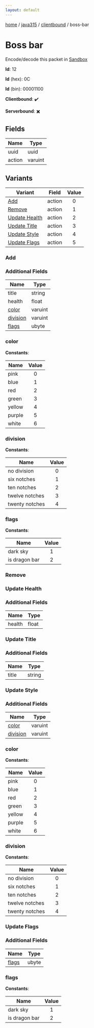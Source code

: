 ```yaml
---
layout: default
---
```


[home](/)  /  [java315](/protocol/java315)  /  [clientbound](/protocol/java315/clientbound)  /  boss-bar

# Boss bar

Encode/decode this packet in [Sandbox](../../../sandbox/java315#Clientbound.BossBar)

**Id**: 12

**Id** (hex): 0C

**Id** (bin): 00001100

**Clientbound**: ✔️

**Serverbound**: ✖️

## Fields

Name | Type
---|---
uuid | uuid
action | varuint

## Variants

Variant | Field | Value
---|---|:---:
[Add](#add) | action | 0
[Remove](#remove) | action | 1
[Update Health](#update_health) | action | 2
[Update Title](#update_title) | action | 3
[Update Style](#update_style) | action | 4
[Update Flags](#update_flags) | action | 5

### Add

### Additional Fields

Name | Type
---|---
title | string
health | float
[color](#add_color) | varuint
[division](#add_division) | varuint
[flags](#add_flags) | ubyte

### color

**Constants**:

Name | Value
---|:---:
pink | 0
blue | 1
red | 2
green | 3
yellow | 4
purple | 5
white | 6

### division

**Constants**:

Name | Value
---|:---:
no division | 0
six notches | 1
ten notches | 2
twelve notches | 3
twenty notches | 4

### flags

**Constants**:

Name | Value
---|:---:
dark sky | 1
is dragon bar | 2

### Remove

### Update Health

### Additional Fields

Name | Type
---|---
health | float

### Update Title

### Additional Fields

Name | Type
---|---
title | string

### Update Style

### Additional Fields

Name | Type
---|---
[color](#update-style_color) | varuint
[division](#update-style_division) | varuint

### color

**Constants**:

Name | Value
---|:---:
pink | 0
blue | 1
red | 2
green | 3
yellow | 4
purple | 5
white | 6

### division

**Constants**:

Name | Value
---|:---:
no division | 0
six notches | 1
ten notches | 2
twelve notches | 3
twenty notches | 4

### Update Flags

### Additional Fields

Name | Type
---|---
[flags](#update-flags_flags) | ubyte

### flags

**Constants**:

Name | Value
---|:---:
dark sky | 1
is dragon bar | 2
